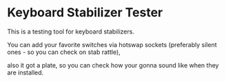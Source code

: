 # Keyboard Stabilizer Tester

This is a testing tool for keyboard stabilizers.

You can add your favorite switches via hotswap sockets (preferably silent ones - so you can check on stab rattle), 

also it got a plate, so you can check how your gonna sound like when they are installed.
